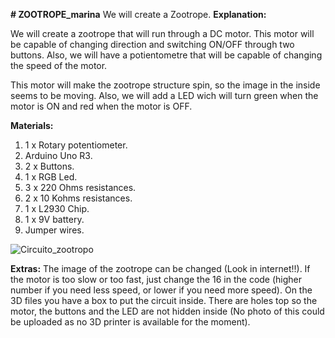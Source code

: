 **# ZOOTROPE_marina**
We will create a Zootrope.
**Explanation:**

We will create a zootrope that will run through a DC motor. This motor will be capable of changing direction and switching
ON/OFF through two buttons. Also, we will have a potientometre that will be capable of changing the speed of the motor. 

This motor will make the zootrope structure spin, so the image in the inside seems to be moving. Also, we will add a LED 
wich will turn green when the motor is ON and red when the motor is OFF.

**Materials:**
1.	1 x Rotary potentiometer.
2.	Arduino Uno R3.
3.  2 x Buttons.
4.  1 x RGB Led.
5.  3 x 220 Ohms resistances.
6.  2 x 10 Kohms resistances.
7.  1 x L2930 Chip.
8.  1 x 9V battery.
9.  Jumper wires.


![Circuito_zootropo](https://github.com/roboticsuic/zootropo_marina/blob/master/schematics/Circuito_zootropo.png)

**Extras:**
The image of the zootrope can be changed (Look in internet!!). 
If the motor is too slow or too fast, just change the 16 in the code (higher number if you need less speed, or lower if
you need more speed).
On the 3D files you have a box to put the circuit inside. There are holes top so the motor, the buttons and the LED are not hidden inside (No photo of this could be uploaded as no 3D printer is available for the moment).
